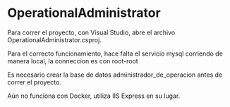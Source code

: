 # OperationalAdministrator

Para correr el proyecto, con Visual Studio, abre el archivo OperationalAdministrator.csproj. 

Para el correcto funcionamiento, hace falta el servicio mysql corriendo de manera local, la conneccion es con root-root

Es necesario crear la base de datos administrador_de_operacion antes de correr el proyecto. 

Aún no funciona con Docker, utiliza IIS Express en su lugar.
